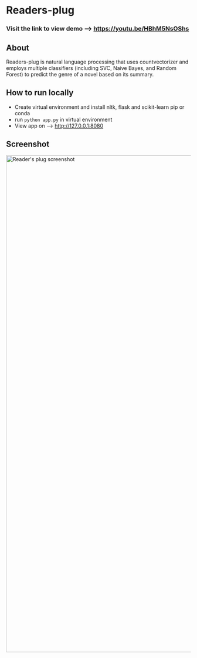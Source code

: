 # Readers-plug

### Visit the link to view demo --> https://youtu.be/HBhM5NsOShs

## About
Readers-plug is natural language processing that uses countvectorizer and employs multiple classifiers (including SVC, Naive Bayes, and Random Forest) to predict the genre of a novel based on its summary. 

## How to run locally
- Create virtual environment and install nltk, flask and scikit-learn pip or conda
- run `python app.py` in virtual environment
- View app on --> http://127.0.0.1:8080

## Screenshot

<img width="1352" alt="Reader's plug screenshot" src="https://user-images.githubusercontent.com/72221782/233505351-3b2aab56-01d4-45d4-99b8-10a5c1e410dc.png">
